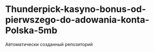 # Thunderpick-kasyno-bonus-od-pierwszego-do-adowania-konta-Polska-5mb
Автоматически созданный репозиторий
